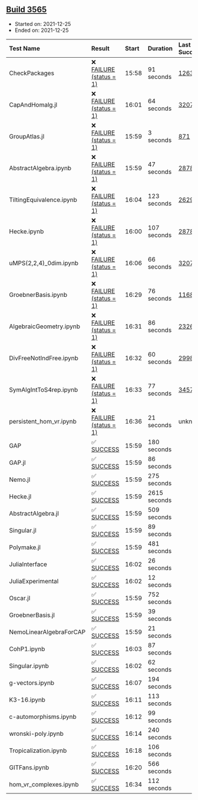 ## [Build 3565](https://oscarci.mathematik.uni-kl.de/job/oscar-stable/3565/)

* Started on: 2021-12-25
* Ended on: 2021-12-25

| Test Name    | Result | Start | Duration | Last Success | First Failure |
|:-------------|:-------|:------|:---------|:-------------|:--------------|
| CheckPackages | ❌ [FAILURE (status = 1)](https://oscarci.mathematik.uni-kl.de/job/oscar-stable/3565/artifact/logs/build-3565/CheckPackages.log) | 15:58 | 91 seconds | [1263](https://oscarci.mathematik.uni-kl.de/job/oscar-stable/1263/) | [1264](https://oscarci.mathematik.uni-kl.de/job/oscar-stable/1264/) |
| CapAndHomalg.jl | ❌ [FAILURE (status = 1)](https://oscarci.mathematik.uni-kl.de/job/oscar-stable/3565/artifact/logs/build-3565/CapAndHomalg.jl.log) | 16:01 | 64 seconds | [3207](https://oscarci.mathematik.uni-kl.de/job/oscar-stable/3207/) | [3208](https://oscarci.mathematik.uni-kl.de/job/oscar-stable/3208/) |
| GroupAtlas.jl | ❌ [FAILURE (status = 1)](https://oscarci.mathematik.uni-kl.de/job/oscar-stable/3565/artifact/logs/build-3565/GroupAtlas.jl.log) | 15:59 | 3 seconds | [871](https://oscarci.mathematik.uni-kl.de/job/oscar-stable/871/) | [872](https://oscarci.mathematik.uni-kl.de/job/oscar-stable/872/) |
| AbstractAlgebra.ipynb | ❌ [FAILURE (status = 1)](https://oscarci.mathematik.uni-kl.de/job/oscar-stable/3565/artifact/logs/build-3565/AbstractAlgebra.ipynb.log) | 15:59 | 47 seconds | [2878](https://oscarci.mathematik.uni-kl.de/job/oscar-stable/2878/) | [2879](https://oscarci.mathematik.uni-kl.de/job/oscar-stable/2879/) |
| TiltingEquivalence.ipynb | ❌ [FAILURE (status = 1)](https://oscarci.mathematik.uni-kl.de/job/oscar-stable/3565/artifact/logs/build-3565/TiltingEquivalence.ipynb.log) | 16:04 | 123 seconds | [2629](https://oscarci.mathematik.uni-kl.de/job/oscar-stable/2629/) | [2630](https://oscarci.mathematik.uni-kl.de/job/oscar-stable/2630/) |
| Hecke.ipynb | ❌ [FAILURE (status = 1)](https://oscarci.mathematik.uni-kl.de/job/oscar-stable/3565/artifact/logs/build-3565/Hecke.ipynb.log) | 16:00 | 107 seconds | [2878](https://oscarci.mathematik.uni-kl.de/job/oscar-stable/2878/) | [2879](https://oscarci.mathematik.uni-kl.de/job/oscar-stable/2879/) |
| uMPS(2,2,4)_0dim.ipynb | ❌ [FAILURE (status = 1)](https://oscarci.mathematik.uni-kl.de/job/oscar-stable/3565/artifact/logs/build-3565/uMPS-2-2-4-_0dim.ipynb.log) | 16:06 | 66 seconds | [3207](https://oscarci.mathematik.uni-kl.de/job/oscar-stable/3207/) | [3208](https://oscarci.mathematik.uni-kl.de/job/oscar-stable/3208/) |
| GroebnerBasis.ipynb | ❌ [FAILURE (status = 1)](https://oscarci.mathematik.uni-kl.de/job/oscar-stable/3565/artifact/logs/build-3565/GroebnerBasis.ipynb.log) | 16:29 | 76 seconds | [1168](https://oscarci.mathematik.uni-kl.de/job/oscar-stable/1168/) | [1169](https://oscarci.mathematik.uni-kl.de/job/oscar-stable/1169/) |
| AlgebraicGeometry.ipynb | ❌ [FAILURE (status = 1)](https://oscarci.mathematik.uni-kl.de/job/oscar-stable/3565/artifact/logs/build-3565/AlgebraicGeometry.ipynb.log) | 16:31 | 86 seconds | [2326](https://oscarci.mathematik.uni-kl.de/job/oscar-stable/2326/) | [2327](https://oscarci.mathematik.uni-kl.de/job/oscar-stable/2327/) |
| DivFreeNotIndFree.ipynb | ❌ [FAILURE (status = 1)](https://oscarci.mathematik.uni-kl.de/job/oscar-stable/3565/artifact/logs/build-3565/DivFreeNotIndFree.ipynb.log) | 16:32 | 60 seconds | [2998](https://oscarci.mathematik.uni-kl.de/job/oscar-stable/2998/) | [2999](https://oscarci.mathematik.uni-kl.de/job/oscar-stable/2999/) |
| SymAlgIntToS4rep.ipynb | ❌ [FAILURE (status = 1)](https://oscarci.mathematik.uni-kl.de/job/oscar-stable/3565/artifact/logs/build-3565/SymAlgIntToS4rep.ipynb.log) | 16:33 | 77 seconds | [3457](https://oscarci.mathematik.uni-kl.de/job/oscar-stable/3457/) | [3458](https://oscarci.mathematik.uni-kl.de/job/oscar-stable/3458/) |
| persistent_hom_vr.ipynb | ❌ [FAILURE (status = 1)](https://oscarci.mathematik.uni-kl.de/job/oscar-stable/3565/artifact/logs/build-3565/persistent_hom_vr.ipynb.log) | 16:36 | 21 seconds | unknown | unknown |
| GAP | ✅ [SUCCESS](https://oscarci.mathematik.uni-kl.de/job/oscar-stable/3565/artifact/logs/build-3565/GAP.log) | 15:59 | 180 seconds |  |  |
| GAP.jl | ✅ [SUCCESS](https://oscarci.mathematik.uni-kl.de/job/oscar-stable/3565/artifact/logs/build-3565/GAP.jl.log) | 15:59 | 86 seconds |  |  |
| Nemo.jl | ✅ [SUCCESS](https://oscarci.mathematik.uni-kl.de/job/oscar-stable/3565/artifact/logs/build-3565/Nemo.jl.log) | 15:59 | 275 seconds |  |  |
| Hecke.jl | ✅ [SUCCESS](https://oscarci.mathematik.uni-kl.de/job/oscar-stable/3565/artifact/logs/build-3565/Hecke.jl.log) | 15:59 | 2615 seconds |  |  |
| AbstractAlgebra.jl | ✅ [SUCCESS](https://oscarci.mathematik.uni-kl.de/job/oscar-stable/3565/artifact/logs/build-3565/AbstractAlgebra.jl.log) | 15:59 | 509 seconds |  |  |
| Singular.jl | ✅ [SUCCESS](https://oscarci.mathematik.uni-kl.de/job/oscar-stable/3565/artifact/logs/build-3565/Singular.jl.log) | 15:59 | 89 seconds |  |  |
| Polymake.jl | ✅ [SUCCESS](https://oscarci.mathematik.uni-kl.de/job/oscar-stable/3565/artifact/logs/build-3565/Polymake.jl.log) | 15:59 | 481 seconds |  |  |
| JuliaInterface | ✅ [SUCCESS](https://oscarci.mathematik.uni-kl.de/job/oscar-stable/3565/artifact/logs/build-3565/JuliaInterface.log) | 16:02 | 26 seconds |  |  |
| JuliaExperimental | ✅ [SUCCESS](https://oscarci.mathematik.uni-kl.de/job/oscar-stable/3565/artifact/logs/build-3565/JuliaExperimental.log) | 16:02 | 12 seconds |  |  |
| Oscar.jl | ✅ [SUCCESS](https://oscarci.mathematik.uni-kl.de/job/oscar-stable/3565/artifact/logs/build-3565/Oscar.jl.log) | 15:59 | 752 seconds |  |  |
| GroebnerBasis.jl | ✅ [SUCCESS](https://oscarci.mathematik.uni-kl.de/job/oscar-stable/3565/artifact/logs/build-3565/GroebnerBasis.jl.log) | 15:59 | 39 seconds |  |  |
| NemoLinearAlgebraForCAP | ✅ [SUCCESS](https://oscarci.mathematik.uni-kl.de/job/oscar-stable/3565/artifact/logs/build-3565/NemoLinearAlgebraForCAP.log) | 15:59 | 21 seconds |  |  |
| CohP1.ipynb | ✅ [SUCCESS](https://oscarci.mathematik.uni-kl.de/job/oscar-stable/3565/artifact/logs/build-3565/CohP1.ipynb.log) | 16:03 | 87 seconds |  |  |
| Singular.ipynb | ✅ [SUCCESS](https://oscarci.mathematik.uni-kl.de/job/oscar-stable/3565/artifact/logs/build-3565/Singular.ipynb.log) | 16:02 | 62 seconds |  |  |
| g-vectors.ipynb | ✅ [SUCCESS](https://oscarci.mathematik.uni-kl.de/job/oscar-stable/3565/artifact/logs/build-3565/g-vectors.ipynb.log) | 16:07 | 194 seconds |  |  |
| K3-16.ipynb | ✅ [SUCCESS](https://oscarci.mathematik.uni-kl.de/job/oscar-stable/3565/artifact/logs/build-3565/K3-16.ipynb.log) | 16:11 | 113 seconds |  |  |
| c-automorphisms.ipynb | ✅ [SUCCESS](https://oscarci.mathematik.uni-kl.de/job/oscar-stable/3565/artifact/logs/build-3565/c-automorphisms.ipynb.log) | 16:12 | 99 seconds |  |  |
| wronski-poly.ipynb | ✅ [SUCCESS](https://oscarci.mathematik.uni-kl.de/job/oscar-stable/3565/artifact/logs/build-3565/wronski-poly.ipynb.log) | 16:14 | 240 seconds |  |  |
| Tropicalization.ipynb | ✅ [SUCCESS](https://oscarci.mathematik.uni-kl.de/job/oscar-stable/3565/artifact/logs/build-3565/Tropicalization.ipynb.log) | 16:18 | 106 seconds |  |  |
| GITFans.ipynb | ✅ [SUCCESS](https://oscarci.mathematik.uni-kl.de/job/oscar-stable/3565/artifact/logs/build-3565/GITFans.ipynb.log) | 16:20 | 566 seconds |  |  |
| hom_vr_complexes.ipynb | ✅ [SUCCESS](https://oscarci.mathematik.uni-kl.de/job/oscar-stable/3565/artifact/logs/build-3565/hom_vr_complexes.ipynb.log) | 16:34 | 112 seconds |  |  |
